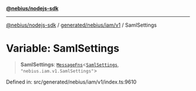 [**@nebius/nodejs-sdk**](../../../../../README.md)

***

[@nebius/nodejs-sdk](../../../../../README.md) / [generated/nebius/iam/v1](../README.md) / SamlSettings

# Variable: SamlSettings

> **SamlSettings**: [`MessageFns`](../../../../../runtime/protos/core/interfaces/MessageFns.md)\<[`SamlSettings`](../interfaces/SamlSettings.md), `"nebius.iam.v1.SamlSettings"`\>

Defined in: src/generated/nebius/iam/v1/index.ts:9610
